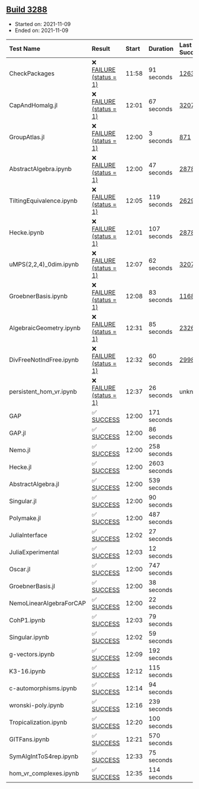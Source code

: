 ## [Build 3288](https://oscarci.mathematik.uni-kl.de/job/oscar-stable/3288/)

* Started on: 2021-11-09
* Ended on: 2021-11-09

| Test Name    | Result | Start | Duration | Last Success | First Failure |
|:-------------|:-------|:------|:---------|:-------------|:--------------|
| CheckPackages | ❌ [FAILURE (status = 1)](https://oscarci.mathematik.uni-kl.de/job/oscar-stable/3288/artifact/logs/build-3288/CheckPackages.log) | 11:58 | 91 seconds | [1263](https://oscarci.mathematik.uni-kl.de/job/oscar-stable/1263/) | [1264](https://oscarci.mathematik.uni-kl.de/job/oscar-stable/1264/) |
| CapAndHomalg.jl | ❌ [FAILURE (status = 1)](https://oscarci.mathematik.uni-kl.de/job/oscar-stable/3288/artifact/logs/build-3288/CapAndHomalg.jl.log) | 12:01 | 67 seconds | [3207](https://oscarci.mathematik.uni-kl.de/job/oscar-stable/3207/) | [3208](https://oscarci.mathematik.uni-kl.de/job/oscar-stable/3208/) |
| GroupAtlas.jl | ❌ [FAILURE (status = 1)](https://oscarci.mathematik.uni-kl.de/job/oscar-stable/3288/artifact/logs/build-3288/GroupAtlas.jl.log) | 12:00 | 3 seconds | [871](https://oscarci.mathematik.uni-kl.de/job/oscar-stable/871/) | [872](https://oscarci.mathematik.uni-kl.de/job/oscar-stable/872/) |
| AbstractAlgebra.ipynb | ❌ [FAILURE (status = 1)](https://oscarci.mathematik.uni-kl.de/job/oscar-stable/3288/artifact/logs/build-3288/AbstractAlgebra.ipynb.log) | 12:00 | 47 seconds | [2878](https://oscarci.mathematik.uni-kl.de/job/oscar-stable/2878/) | [2879](https://oscarci.mathematik.uni-kl.de/job/oscar-stable/2879/) |
| TiltingEquivalence.ipynb | ❌ [FAILURE (status = 1)](https://oscarci.mathematik.uni-kl.de/job/oscar-stable/3288/artifact/logs/build-3288/TiltingEquivalence.ipynb.log) | 12:05 | 119 seconds | [2629](https://oscarci.mathematik.uni-kl.de/job/oscar-stable/2629/) | [2630](https://oscarci.mathematik.uni-kl.de/job/oscar-stable/2630/) |
| Hecke.ipynb | ❌ [FAILURE (status = 1)](https://oscarci.mathematik.uni-kl.de/job/oscar-stable/3288/artifact/logs/build-3288/Hecke.ipynb.log) | 12:01 | 107 seconds | [2878](https://oscarci.mathematik.uni-kl.de/job/oscar-stable/2878/) | [2879](https://oscarci.mathematik.uni-kl.de/job/oscar-stable/2879/) |
| uMPS(2,2,4)_0dim.ipynb | ❌ [FAILURE (status = 1)](https://oscarci.mathematik.uni-kl.de/job/oscar-stable/3288/artifact/logs/build-3288/uMPS-2-2-4-_0dim.ipynb.log) | 12:07 | 62 seconds | [3207](https://oscarci.mathematik.uni-kl.de/job/oscar-stable/3207/) | [3208](https://oscarci.mathematik.uni-kl.de/job/oscar-stable/3208/) |
| GroebnerBasis.ipynb | ❌ [FAILURE (status = 1)](https://oscarci.mathematik.uni-kl.de/job/oscar-stable/3288/artifact/logs/build-3288/GroebnerBasis.ipynb.log) | 12:08 | 83 seconds | [1168](https://oscarci.mathematik.uni-kl.de/job/oscar-stable/1168/) | [1169](https://oscarci.mathematik.uni-kl.de/job/oscar-stable/1169/) |
| AlgebraicGeometry.ipynb | ❌ [FAILURE (status = 1)](https://oscarci.mathematik.uni-kl.de/job/oscar-stable/3288/artifact/logs/build-3288/AlgebraicGeometry.ipynb.log) | 12:31 | 85 seconds | [2326](https://oscarci.mathematik.uni-kl.de/job/oscar-stable/2326/) | [2327](https://oscarci.mathematik.uni-kl.de/job/oscar-stable/2327/) |
| DivFreeNotIndFree.ipynb | ❌ [FAILURE (status = 1)](https://oscarci.mathematik.uni-kl.de/job/oscar-stable/3288/artifact/logs/build-3288/DivFreeNotIndFree.ipynb.log) | 12:32 | 60 seconds | [2998](https://oscarci.mathematik.uni-kl.de/job/oscar-stable/2998/) | [2999](https://oscarci.mathematik.uni-kl.de/job/oscar-stable/2999/) |
| persistent_hom_vr.ipynb | ❌ [FAILURE (status = 1)](https://oscarci.mathematik.uni-kl.de/job/oscar-stable/3288/artifact/logs/build-3288/persistent_hom_vr.ipynb.log) | 12:37 | 26 seconds | unknown | unknown |
| GAP | ✅ [SUCCESS](https://oscarci.mathematik.uni-kl.de/job/oscar-stable/3288/artifact/logs/build-3288/GAP.log) | 12:00 | 171 seconds |  |  |
| GAP.jl | ✅ [SUCCESS](https://oscarci.mathematik.uni-kl.de/job/oscar-stable/3288/artifact/logs/build-3288/GAP.jl.log) | 12:00 | 86 seconds |  |  |
| Nemo.jl | ✅ [SUCCESS](https://oscarci.mathematik.uni-kl.de/job/oscar-stable/3288/artifact/logs/build-3288/Nemo.jl.log) | 12:00 | 258 seconds |  |  |
| Hecke.jl | ✅ [SUCCESS](https://oscarci.mathematik.uni-kl.de/job/oscar-stable/3288/artifact/logs/build-3288/Hecke.jl.log) | 12:00 | 2603 seconds |  |  |
| AbstractAlgebra.jl | ✅ [SUCCESS](https://oscarci.mathematik.uni-kl.de/job/oscar-stable/3288/artifact/logs/build-3288/AbstractAlgebra.jl.log) | 12:00 | 539 seconds |  |  |
| Singular.jl | ✅ [SUCCESS](https://oscarci.mathematik.uni-kl.de/job/oscar-stable/3288/artifact/logs/build-3288/Singular.jl.log) | 12:00 | 90 seconds |  |  |
| Polymake.jl | ✅ [SUCCESS](https://oscarci.mathematik.uni-kl.de/job/oscar-stable/3288/artifact/logs/build-3288/Polymake.jl.log) | 12:00 | 487 seconds |  |  |
| JuliaInterface | ✅ [SUCCESS](https://oscarci.mathematik.uni-kl.de/job/oscar-stable/3288/artifact/logs/build-3288/JuliaInterface.log) | 12:02 | 27 seconds |  |  |
| JuliaExperimental | ✅ [SUCCESS](https://oscarci.mathematik.uni-kl.de/job/oscar-stable/3288/artifact/logs/build-3288/JuliaExperimental.log) | 12:03 | 12 seconds |  |  |
| Oscar.jl | ✅ [SUCCESS](https://oscarci.mathematik.uni-kl.de/job/oscar-stable/3288/artifact/logs/build-3288/Oscar.jl.log) | 12:00 | 747 seconds |  |  |
| GroebnerBasis.jl | ✅ [SUCCESS](https://oscarci.mathematik.uni-kl.de/job/oscar-stable/3288/artifact/logs/build-3288/GroebnerBasis.jl.log) | 12:00 | 38 seconds |  |  |
| NemoLinearAlgebraForCAP | ✅ [SUCCESS](https://oscarci.mathematik.uni-kl.de/job/oscar-stable/3288/artifact/logs/build-3288/NemoLinearAlgebraForCAP.log) | 12:00 | 22 seconds |  |  |
| CohP1.ipynb | ✅ [SUCCESS](https://oscarci.mathematik.uni-kl.de/job/oscar-stable/3288/artifact/logs/build-3288/CohP1.ipynb.log) | 12:03 | 79 seconds |  |  |
| Singular.ipynb | ✅ [SUCCESS](https://oscarci.mathematik.uni-kl.de/job/oscar-stable/3288/artifact/logs/build-3288/Singular.ipynb.log) | 12:02 | 59 seconds |  |  |
| g-vectors.ipynb | ✅ [SUCCESS](https://oscarci.mathematik.uni-kl.de/job/oscar-stable/3288/artifact/logs/build-3288/g-vectors.ipynb.log) | 12:09 | 192 seconds |  |  |
| K3-16.ipynb | ✅ [SUCCESS](https://oscarci.mathematik.uni-kl.de/job/oscar-stable/3288/artifact/logs/build-3288/K3-16.ipynb.log) | 12:12 | 115 seconds |  |  |
| c-automorphisms.ipynb | ✅ [SUCCESS](https://oscarci.mathematik.uni-kl.de/job/oscar-stable/3288/artifact/logs/build-3288/c-automorphisms.ipynb.log) | 12:14 | 94 seconds |  |  |
| wronski-poly.ipynb | ✅ [SUCCESS](https://oscarci.mathematik.uni-kl.de/job/oscar-stable/3288/artifact/logs/build-3288/wronski-poly.ipynb.log) | 12:16 | 239 seconds |  |  |
| Tropicalization.ipynb | ✅ [SUCCESS](https://oscarci.mathematik.uni-kl.de/job/oscar-stable/3288/artifact/logs/build-3288/Tropicalization.ipynb.log) | 12:20 | 100 seconds |  |  |
| GITFans.ipynb | ✅ [SUCCESS](https://oscarci.mathematik.uni-kl.de/job/oscar-stable/3288/artifact/logs/build-3288/GITFans.ipynb.log) | 12:21 | 570 seconds |  |  |
| SymAlgIntToS4rep.ipynb | ✅ [SUCCESS](https://oscarci.mathematik.uni-kl.de/job/oscar-stable/3288/artifact/logs/build-3288/SymAlgIntToS4rep.ipynb.log) | 12:33 | 75 seconds |  |  |
| hom_vr_complexes.ipynb | ✅ [SUCCESS](https://oscarci.mathematik.uni-kl.de/job/oscar-stable/3288/artifact/logs/build-3288/hom_vr_complexes.ipynb.log) | 12:35 | 114 seconds |  |  |
